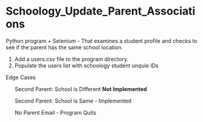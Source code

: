 # Schoology_Update_Parent_Associations
Python program + Selenium - That examines a student profile and checks to see if the parent has the same school location.

1) Add a users.csv file to the program directory. 
2) Populate the users list with schoology student unquie IDs


Edge Cases
<ul>Second Parent: School is Different <b> Not Implemented </b> </ul>
<ul>Second Parent: School is Same - Implemented </ul>
<ul>No Parent Email - Program Quits </ul>
